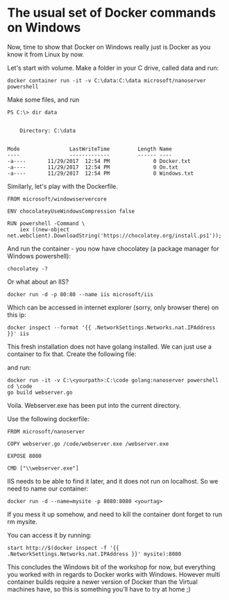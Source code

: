 # The usual set of Docker commands on Windows

Now, time to show that Docker on Windows really just is Docker as you know it from Linux by now. 

Let's start with volume. Make a folder in your C drive, called data and run:  

```
docker container run -it -v C:\data:C:\data microsoft/nanoserver powershell
```

Make some files, and run
```
PS C:\> dir data


    Directory: C:\data


Mode                LastWriteTime         Length Name
----                -------------         ------ ----
-a----       11/29/2017  12:54 PM              0 Docker.txt
-a----       11/29/2017  12:54 PM              0 On.txt
-a----       11/29/2017  12:54 PM              0 Windows.txt
```

Similarly, let's play with the Dockerfile. 
```
FROM microsoft/windowsservercore

ENV chocolateyUseWindowsCompression false

RUN powershell -Command \
    iex ((new-object net.webclient).DownloadString('https://chocolatey.org/install.ps1'));
```

And run the container - you now have chocolatey (a package manager for Windows powershell): 
```
chocolatey -?
``` 

Or what about an IIS? 
```
docker run -d -p 80:80 --name iis microsoft/iis
```

Which can be accessed in internet explorer (sorry, only browser there) on this ip: 
```
docker inspect --format '{{ .NetworkSettings.Networks.nat.IPAddress }}' iis
```

This fresh installation does not have golang installed. We can just use a container to fix that. 
Create the following file: 

and run: 

```
docker run -it -v C:\<yourpath>:C:\code golang:nanoserver powershell
cd \code
go build webserver.go
```

Voila. Webserver.exe has been put into the current directory. 

Use the following dockerfile: 
```
FROM microsoft/nanoserver

COPY webserver.go /code/webserver.exe /webserver.exe

EXPOSE 8080

CMD ["\\webserver.exe"]
```

IIS needs to be able to find it later, and it does not run on localhost. So we need to name our container: 
```
docker run -d --name=mysite -p 8080:8080 <yourtag>
```

If you mess it up somehow, and need to kill the container dont forget to run rm mysite. 

You can access it by running: 
```
start http://$(docker inspect -f '{{ .NetworkSettings.Networks.nat.IPAddress }}' mysite):8080
```

This concludes the Windows bit of the workshop for now, but everything you worked with in regards to Docker works with Windows. 
However multi container builds require a newer version of Docker than the Virtual machines have, so this is something you'll have to try at home ;) 